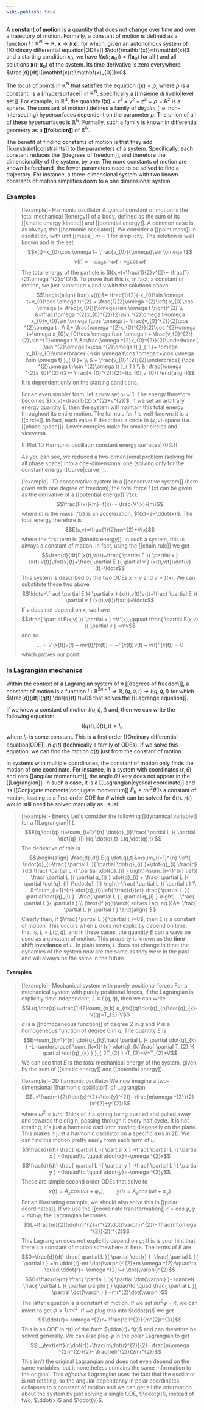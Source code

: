 ```yaml
---
wiki-publish: true
---
```

A **constant of motion** is a quantity that does not change over time and over a trajectory of motion. Formally, a constant of motion is defined as a function $I:\mathbb{R}^{N}\to \mathbb{R}$, $\mathbf{x}\to I(\mathbf{x})$, for which, given an autonomous system of [[Ordinary differential equation|ODEs]] $\dot{\mathbf{x}}=f(\mathbf{x})$ and a starting condition $\mathbf{x}_{0}$, we have $I(\mathbf{x}(t;\mathbf{x}_{0}))=I(\mathbf{x}_{0})$ for all $t$ and all solutions $\mathbf{x}(t;\mathbf{x}_{0})$ of the system. Its time derivative is zero everywhere: $\frac{d}{dt}I(\mathbf{x}(t;\mathbf{x}_{0}))=0$.

The locus of points in $\mathbb{R}^{N}$ that satisfies the equation $I(\mathbf{x})=\rho$, where $\rho$ is a constant, is a [[hypersurface]] in $\mathbb{R}^{N}$, specifically a [[Insieme di livello|level set]]. For example, in $\mathbb{R}^{3}$, the quantity $I(\mathbf{x})=x^{2}+y^{2}+z^{2}=\rho=R^{2}$ is a sphere. The constant of motion $I$ defines a family of *disjoint* (i.e. non-intersecting) hypersurfaces dependent on the parameter $\rho$. The union of all of these hypersurfaces is $\mathbb{R}^{N}$. Formally, such a family is known in differential geometry as a **[[foliation]]** of $\mathbb{R}^{N}$.

The benefit of finding constants of motion is that they add [[constraint|constraints]] to the parameters of a system. Specifically, each constant reduces the [[degrees of freedom]], and therefore the dimensionality of the system, by one. The more constants of motion are known beforehand, the fewer parameters need to be solved to find a trajectory. For instance, a three-dimensional system with two known constants of motion simplifies down to a one dimensional system.
### Examples
> [!example]- Harmonic oscillator
> A typical constant of motion is the total mechanical [[energy]] of a body, defined as the sum of its [[kinetic energy|kinetic]] and [[potential energy]]. A common case is, as always, the [[harmonic oscillator]]. We consider a [[point mass]] in oscillation, with unit [[mass]] $m=1$ for simplicity. The solution is well known and is the set
> $$x(t)=x_{0}\cos \omega t+ \frac{v_{0}}{\omega}\sin \omega t$$
> $$v(t)=-\omega x_{0}\sin \omega t+v_{0}\cos \omega t$$
> The total energy of the particle is $I(x,v)=\frac{1}{2}v^{2}+ \frac{1}{2}\omega ^{2}x^{2}$. To prove that this is, in fact, a constant of motion, we just substitute $x$ and $v$ with the solutions above:
> $$\begin{align}
> I(x(t),v(t))&= \frac{1}{2}(-x_{0}\sin \omega t+v_{0}\cos \omega t)^{2} + \frac{1}{2}\omega ^{2}\left( x_{0}\cos \omega t+ \frac{v_{0}}{\omega}\sin \omega t \right)^{2} \\
> &=\frac{\omega ^{2}x_{0}^{2}}{2}\sin ^{2}\omega t-\omega x_{0}v_{0}\sin \omega t\cos \omega t+ \frac{v_{0}^{2}}{2}\cos ^{2}\omega t+ \\
  &+ \frac{\omega ^{2}x_{0}^{2}}{2}\cos ^{2}\omega t+\omega x_{0}v_{0}\cos \omega t\sin \omega t + \frac{v_{0}^{2}}{2}\sin ^{2}\omega t \\
> &=\frac{\omega ^{2}x_{0}^{2}}{2}\underbrace{ (\sin ^{2}\omega t+\cos ^{2}\omega t) }_{ 1 }+ \omega x_{0}v_{0}\underbrace{ (-\sin \omega t\cos \omega t+\cos \omega t\sin \omega t) }_{ 0 }+ \\
  & + \frac{v_{0}^{2}}{2}\underbrace{ (\cos ^{2}\omega t+\sin ^{2}\omega t) }_{ 1 } \\
> &=\frac{\omega ^{2}x_{0}^{2}}{2}+ \frac{v_{0}^{2}}{2}=I(x_{0},v_{0})
> \end{align}$$
> It is dependent only on the starting conditions.
> 
> For an even simpler form, let's now set $\omega=1$. The energy therefore becomes $I(x,v)=\frac{1}{2}(x^{2}+v^{2})$. If we set an arbitrary energy quantity $E$, then the system will maintain this total energy throughout its entire motion. The formula for $I$ is well-known: it is a [[circle]]. In fact, each value $E$ describes a circle in $(x,v)$-space (i.e. [[phase space]]). Lower energies make for smaller circles and viceversa.
> 
> ![[Plot 1D Harmonic oscillator constant energy surfaces|70%]]
> 
> As you can see, we reduced a two-dimensional problem (solving for all phase space) into a one-dimensional one (solving only for the constant energy [[Curve|curve]]).

> [!example]- 1D conservative system
> In a [[conservative system]] (here given with one degree of freedom), the total force $F(x)$ can be given as the derivative of a [[potential energy]] $V(x)$:
> $$\frac{F(x)}{m}=f(x)=- \frac{V'(x)}{m}$$
> where $m$ is the mass. $f(x)$ is an acceleration, $f(x)=a=\ddot{x}$. The total energy therefore is
> $$E(x,v)=\frac{1}{2}mv^{2}+V(x)$$
> where the first term is [[kinetic energy]]. In such a system, this is always a constant of motion. In fact, using the [[chain rule]] we get
> $$\frac{d}{dt}E(x(t),v(t))=\frac{ \partial E }{ \partial x } (x(t),v(t))\dot{x}(t)+\frac{ \partial E }{ \partial v } (x(t),v(t))\dot{v}(t)=\ldots$$
> This system is described by the two ODEs $\dot{x}=v$ and $\dot{v}=f(x)$. We can substitute these two above
> $$\ldots=\frac{ \partial E }{ \partial x } (x(t),v(t))v(t)+\frac{ \partial E }{ \partial v } (x(t),v(t))f(x(t))=\ldots$$
> If $v$ does not depend on $x$, we have
> $$\frac{ \partial E(x,v) }{ \partial x } =V'(x),\qquad \frac{ \partial E(x,v) }{ \partial v } =mv$$
> and so
> $$\ldots=V'(x(t))v(t)+mv(t)f(x(t))=-F(x(t))v(t)+v(t)F(x(t))=0$$
> which proves our point.
### In Lagrangian mechanics
Within the context of a Lagrangian system of $n$ [[degrees of freedom]], a constant of motion is a function $I:\mathbb{R}^{2n+1}\to \mathbb{R},(q,\dot{q},t)\to I(q,\dot{q},t)$ for which $\frac{d}{dt}I(q(t),\dot{q}(t),t)=0$ that solves the [[Lagrange equation]].

If we know a constant of motion $I(q,\dot{q},t)$ and, then we can write the following equation:
$$I(q(t),\dot{q}(t),t)=I_{0}$$
where $I_{0}$ is some constant. This is a first order [[Ordinary differential equation|ODE]] in $q(t)$ (technically a family of ODEs). If we solve this equation, we can find the motion $q(t)$ just from the constant of motion.

In systems with multiple coordinates, the constant of motion only finds the motion of one coordinate. For instance, in a system with coordinates $(r,\theta)$ and zero [[angular momentum]], the angle $\theta$ likely does not appear in the [[Lagrangian]]. In such a case, it is a [[Lagrangian|cyclical coordinate]] and its [[Conjugate momenta|conjugate momentum]] $P_{\theta}=mr^{2}\dot{\theta}$ is a constant of motion, leading to a first-order ODE for $\dot{\theta}$ which can be solved for $\theta(t)$. $r(t)$ would still need be solved manually as usual.

> [!example]- Energy
> Let's consider the following [[dynamical variable]] for a [[Lagrangian]] $L$:
> $$E(q,\dot{q},t)=\sum_{i=1}^{n} \dot{q}_{i}\frac{ \partial L }{ \partial \dot{q}_{i} }(q,\dot{q},t)-L(q,\dot{q},t) $$
> The derivative of this is
> $$\begin{align}
> \frac{d}{dt} E(q,\dot{q},t)&=\sum_{i=1}^{n} \left( \ddot{q}_{i}\frac{ \partial L }{ \partial \dot{q}_{i} }+\dot{q}_{i} \frac{d}{dt} \frac{ \partial L }{ \partial \dot{q}_{i} }   \right)-\sum_{i=1}^{n} \left( \frac{ \partial L }{ \partial q_{i} } \dot{q}_{i} + \frac{ \partial L }{ \partial \dot{q}_{i} }\ddot{q}_{i} \right)-\frac{ \partial L }{ \partial t } \\
> &=\sum_{i=1}^{n} \dot{q}_{i}\left( \frac{d}{dt} \frac{ \partial L }{ \partial \dot{q}_{i} } -\frac{ \partial L }{ \partial q_{i} }   \right) - \frac{ \partial L }{ \partial t }  \\
> (\text{if }q(t)\text{ solves Lag. eq.})&=-\frac{ \partial L }{ \partial t } 
> \end{align} $$
> Clearly then, if $\frac{ \partial L }{ \partial t }=0$, then $E$ is a constant of motion. This occurs when $L$ does not explicitly depend on time, that is, $L\equiv L(q,\dot{q})$, and in these cases, the quantity $E$ can always be used as a constant of motion. This property is known as the **time-shift invariance** of $L$. In plain terms, $L$ does not change in time: the dynamics of the system *now* are the same as they were in the past and will always be the same in the future.
#### Examples
> [!example]- Mechanical system with purely positional forces
> For a mechanical system with purely positional forces, if the Lagrangian is explicitly time independent, $L\equiv L(q,\dot{q})$, then we can write
> $$L(q,\dot{q})=\frac{1}{2}\sum_{n,k} a_{nk}(q)\dot{q}_{n}\dot{q}_{k}-V(q)=T_{2}-V$$
> $a$ is a [[homogeneous function]] of degree $2$ in $\dot{q}$ and $V$ is a homogeneous function of degree $0$ in $\dot{q}$. The quantity $E$ is
> $$E=\sum_{k=1}^{n} \dot{q}_{k}\frac{ \partial L }{ \partial \dot{q}_{k} } -L=\underbrace{ \sum_{k=1}^{n} \dot{q}_{k}\frac{ \partial T_{2} }{ \partial \dot{q}_{k} } }_{ 2T_{2} } -T_{2}+V=T_{2}+V$$
> We can see that $E$ is the *total* mechanical energy of the system, given by the sum of [[kinetic energy]] and [[potential energy]].

> [!example]- 2D harmonic oscillator
> We now imagine a two-dimensional [[harmonic oscillator]] of Lagrangian
 >$$L=\frac{m}{2}(\dot{x}^{2}+\dot{y}^{2})- \frac{m\omega ^{2}}{2}(x^{2}+y^{2})$$
> where $\omega ^{2}=k/m$. Think of it a spring being pushed and pulled away and towards the origin, passing through it every half cycle. It is not rotating, it's just a harmonic oscillator moving diagonally on the plane. This makes it just a harmonic oscillator on a specific axis in 2D. We can find the motion pretty easily from each term of $L$:
> $$\frac{d}{dt} \frac{ \partial L }{ \partial x } -\frac{ \partial L }{ \partial x } =0\quad\to \quad \ddot{x}=-\omega ^{2}x$$
> $$\frac{d}{dt} \frac{ \partial L }{ \partial y } -\frac{ \partial L }{ \partial y } =0\quad\to \quad \ddot{y}=-\omega ^{2}y$$
> These are simple second order ODEs that solve to
> $$x(t)=A_{x}\cos(\omega t+\varphi_{x}),\qquad y(t)=A_{y}\cos(\omega t+\varphi_{y})$$
> For an illustrating example, we should also solve this in [[polar coordinates]]. If we use the [[coordinate transformation]] $r=\cos \varphi,\ y=r\sin \varphi$, the Lagrangian becomes
> $$L=\frac{m}{2}(\dot{r}^{2}+r^{2}\dot{\varphi}^{2})- \frac{m\omega ^{2}}{2}r^{2}$$
> This Lagrangian does not explicitly depend on $\varphi$; this is your hint that there's a constant of motion somewhere in here. The terms of $E$ are
> $$0=\frac{d}{dt} \frac{ \partial L }{ \partial \dot{r} } -\frac{ \partial L }{ \partial r } =m \ddot{r}-mr \dot{\varphi}^{2}+m \omega ^{2}r\quad\to \quad \ddot{r}=-\omega ^{2}r+r \dot{\varphi}^{2}$$
> $$0=\frac{d}{dt} \frac{ \partial L }{ \partial \dot{\varphi} }- \cancel{ \frac{ \partial L }{ \partial \varphi } } \quad\to \quad \frac{ \partial L }{ \partial \dot{\varphi} } =mr^{2}\dot{\varphi}$$
> The latter equation is a constant of motion. If we set $mr^{2}\dot{\varphi}=\ell$, we can invert to get $\dot{\varphi}=\ell/mr^{2}$. If we plug this into $\ddot{r}$ we get
> $$\ddot{r}=-\omega ^{2}r+ \frac{\ell^{2}}{m^{2}r^{3}}$$
> This is an ODE in $r(t)$ of the form $\ddot{r}=f(r)$ and can therefore be solved generally. We can also plug $\dot{\varphi}$ in the polar Lagrangian to get
> $$L_\text{eff}(r,\dot{r})=\frac{m\dot{r}^{2}}{2}- \frac{m\omega ^{2}r^{2}}{2}- \frac{\ell^{2}}{2mr^{2}}$$
> This isn't the original Lagrangian and does not even depend on the same variables, but it nonetheless contains the same information to the original. This *effective* Lagrangian uses the fact that the oscillator is not rotating, so the angular dependency in polar coordinates collapses to a constant of motion and we can get all the information about the system by just solving a single ODE, $\ddot{r}$, instead of two, $\ddot{x}$ and $\ddot{y}$.
